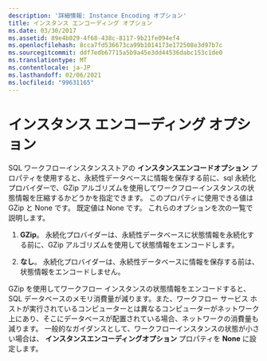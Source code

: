 ```yaml
---
description: '詳細情報: Instance Encoding オプション'
title: インスタンス エンコーディング オプション
ms.date: 03/30/2017
ms.assetid: 89e4b029-4f68-438c-8117-9b21fe094ef4
ms.openlocfilehash: 8cca7fd536673ca99b1014173e172508e3d97b7c
ms.sourcegitcommit: ddf7edb67715a5b9a45e3dd44536dabc153c1de0
ms.translationtype: MT
ms.contentlocale: ja-JP
ms.lasthandoff: 02/06/2021
ms.locfileid: "99631165"
---
```

# <a name="instance-encoding-option"></a>インスタンス エンコーディング オプション

SQL ワークフローインスタンスストアの **インスタンスエンコードオプション** プロパティを使用すると、永続性データベースに情報を保存する前に、sql 永続化プロバイダーで、GZip アルゴリズムを使用してワークフローインスタンスの状態情報を圧縮するかどうかを指定できます。 このプロパティに使用できる値は GZip と None です。 既定値は None です。 これらのオプションを次の一覧で説明します。  
  
1. **GZip**。 永続化プロバイダーは、永続性データベースに状態情報を永続化する前に、GZip アルゴリズムを使用して状態情報をエンコードします。  
  
2. **なし**。 永続化プロバイダーは、永続性データベースに情報を保存する前は、状態情報をエンコードしません。  
  
 GZip を使用してワークフロー インスタンスの状態情報をエンコードすると、SQL データベースのメモリ消費量が減ります。また、ワークフロー サービス ホストが実行されているコンピューターとは異なるコンピューターがネットワーク上にあり、そこにデータベースが配置されている場合、ネットワークの消費量も減ります。 一般的なガイダンスとして、ワークフローインスタンスの状態が小さい場合は、 **インスタンスエンコーディングオプション** プロパティを **None** に設定します。
